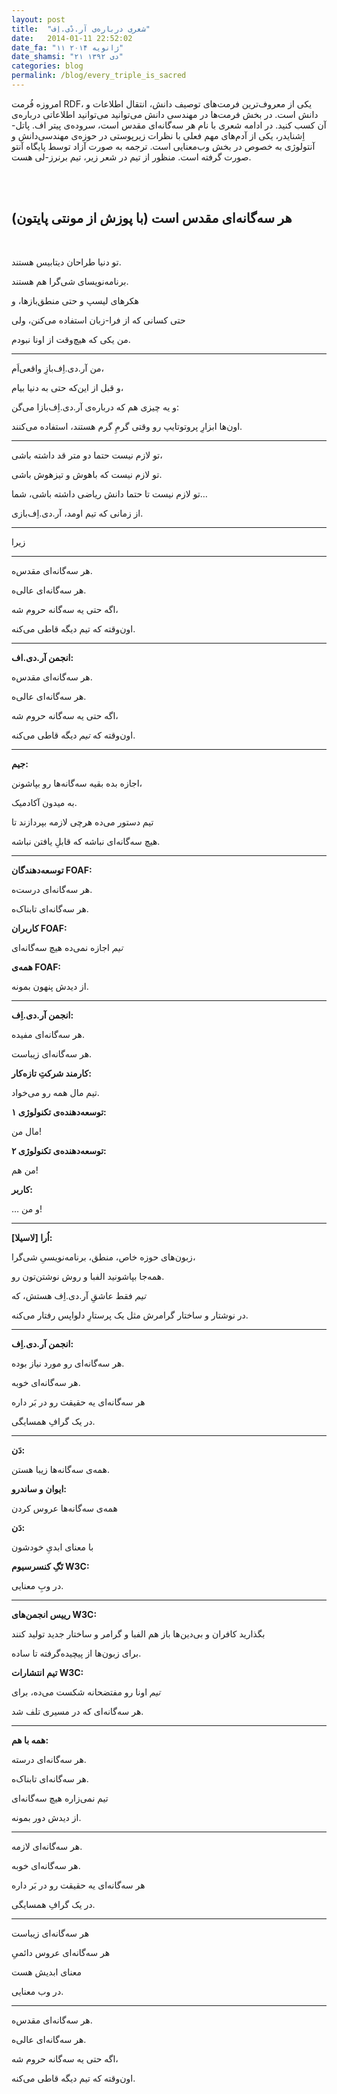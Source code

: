 ```yaml
---
layout: post
title:  "شعری درباره‌ی آر.دْی‌.اِف"
date:   2014-01-11 22:52:02
date_fa: "۱۱ ژانویه ۲۰۱۴"
date_shamsi: "۲۱ دی ۱۳۹۲"
categories: blog
permalink: /blog/every_triple_is_sacred
---
```

امروزه فُرمت RDF، یکی از معروف‌ترین فرمت‌های توصیف دانش، انتقال اطلاعات و دانش است. در بخش فرمت‌ها در مهندسی دانش می‌توانید می‌توانید اطلاعاتی درباره‌ی آن کسب کنید. در ادامه شعری با نام هر سه‌گانه‌ای مقدس است، سروده‌ی پیتر اف. پاتل-اِشنایدر، یکی از آدم‌های مهم فعلی با نظرات زیرپوستی در حوزه‌ی مهندسی‌دانش و آنتولوژی به خصوص در بخش وب‌معنایی است. ترجمه به صورت آزاد توسط پایگاه آنتو صورت گرفته است.
منظور از تیم در شعر زیر، تیم برنرز-لی هست.


<br />
<br />

## هر سه‌گانه‌ای مقدس است (با پوزش از مونتی پایتون)

<br />

تو دنیا طراحان دیتابیس هستند.

برنامه‌نویسای شی‌گرا هم هستند.

هکرهای لیسپ و حتی منطق‌بازها، و

حتی کسانی که از فرا-زبان استفاده می‌کنن، ولی

من یکی که هیچ‌وقت از اونا نبودم.

---

من آر.دی.اِف‌بازِ واقعی‌اَم،

و قبل از این‌که حتی به دنیا بیام،

و یه چیزی هم که درباره‌ی آر.دی.اِف‌بازا می‌گن:

اون‌ها ابزارِ پروتوتایپ رو وقتی گرمِ گرم هستند، استفاده می‌کنند.

---
تو لازم نیست حتما دو متر قد داشته باشی،

تو لازم نیست که باهوش و تیزهوش باشی.

تو لازم نیست تا حتما دانش ریاضی داشته باشی، شما…

از زمانی که تیم اومد، آر.دی.‌اِف‌بازی.

---

زیرا

---



هر سه‌گانه‌ای مقدس‌ه.

هر سه‌گانه‌ای عالی‌ه.

اگه حتی یه سه‌گانه حروم شه،

اون‌وقته که تیم دیگه قاطی می‌کنه.

---

**انجمن آر.دی.اف:**

هر سه‌گانه‌ای مقدس‌ه.

هر سه‌گانه‌ای عالی‌ه.

اگه حتی یه سه‌گانه حروم شه،

اون‌وقته که *تیم* دیگه قاطی می‌کنه.

---

**جیم:**

اجازه بده بقیه سه‌گانه‌ها رو بپاشونن،

به میدون آکادمیک.

تیم دستور می‌ده هرچی لازمه بپردازند تا

هیچ سه‌گانه‌ای نباشه که قابلِ یافتن نباشه.

---

**توسعه‌دهندگان FOAF:**

هر سه‌گانه‌ای درست‌ه.

هر سه‌گانه‌ای تابناک‌ه.

**کاربران FOAF:**

*تیم* اجازه نمی‌ده هیچ سه‌گانه‌ای

**همه‌ی FOAF:**

از دیدش پنهون بمونه.

---

**انجمن آر.دی.‌اِف:**

هر سه‌گانه‌ای مفیده.

هر سه‌گانه‌ای زیباست.

**کارمند شرکتِ تازه‌کار:**

تیم مال همه رو می‌خواد.

**توسعه‌دهنده‌ی تکنولوژی ۱:**

مال من!

**توسعه‌دهنده‌ی تکنولوژی ۲:**

من هم!

**کاربر:**

… و من!

---

**اُرا [لاسیلا]:**

زبون‌های حوزه خاص، منطق، برنامه‌نویسیِ شی‌گرا،

همه‌جا بپاشونید الفبا و روش نوشتن‌تون رو.

*تیم* فقط عاشقِ آر.دی‌.اِف هستش، که

در نوشتار و ساختار گرامرش مثل یک پرستارِ دلواپس رفتار می‌کنه.

---

**انجمن آر.دی.اِف:**

هر سه‌گانه‌ای رو مورد نیاز بوده.

هر سه‌گانه‌ای خوبه.

هر سه‌گانه‌ای یه حقیقت رو در بَر داره

در یک گرافِ همسایگی.

---

**دَن:**

همه‌ی سه‌گانه‌ها زیبا هستن.

**ایوان و ساندرو:**

همه‌ی سه‌گانه‌ها عروس کردن

**دَن:**

با معنای ابدیِ خودشون

**تَگِ کنسرسیوم W3C:**

در وبِ معنایی.

---

**رییس انجمن‌های W3C:**

بگذارید کافران و بی‌دین‌ها باز هم الفبا و گرامر و ساختار جدید تولید کنند

برای زبون‌ها از پیچیده‌گرفته تا ساده.

**تیم انتشارات W3C:**

*تیم* اونا رو مفتضحانه شکست می‌ده، برای

هر سه‌گانه‌ای که در مسیری تلف شد.

---

**همه با هم:**

هر سه‌گانه‌ای درسته.

هر سه‌گانه‌ای تابناک‌ه.

تیم نمی‌زاره هیچ سه‌گانه‌ای

از دیدش دور بمونه.

---

هر سه‌گانه‌ای لازمه.

هر سه‌گانه‌ای خوبه.

هر سه‌گانه‌ای یه حقیقت رو در بَر داره

در یک گرافِ همسایگی.

---

هر سه‌گانه‌ای زیباست

هر سه‌گانه‌ای عروس دائمیِ

معنای ابدیش هست

در وب معنایی.

---

هر سه‌گانه‌ای مقدس‌ه.

هر سه‌گانه‌ای عالی‌ه.

اگه حتی یه سه‌گانه حروم شه،

اون‌وقته که تیم دیگه قاطی می‌کنه.